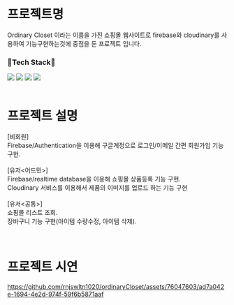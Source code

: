 # 프로젝트명
Ordinary Closet 이라는 이름을 가진 쇼핑몰 웹사이트로 firebase와 cloudinary를 사용하여 기능구현하는것에 중점을 둔 프로젝트 입니다.

<h3>🌱Tech Stack🌱</h3>
<div align=left width=50%>
 <img src="https://img.shields.io/badge/React-EF9421?style=plastic&logo=react&logoColor=white"/>
 <img src="https://img.shields.io/badge/Styledcomponents-DB7093?style=plastic&logo=styledcomponents&logoColor=white"/>
  <img src="https://img.shields.io/badge/reactquery-FF4154?style=plastic&logo=reactquery&logoColor=white"/>
  <img src="https://img.shields.io/badge/firebase-FFCA28?style=plastic&logo=firebase&logoColor=white"/>
  
</div>

<br/>

# 프로젝트 설명
[비회원] <br/>
Firebase/Authentication을 이용해 구글계정으로 로그인/이메일 간편 회원가입 기능 구현.<br/><br/>
[유저<어드민>]<br/>
Firebase/realtime database을 이용해 쇼핑몰 상품등록 기능 구현.<br/>
Cloudinary 서비스를 이용해서 제품의 이미지를 업로드 하는 기능 구현<br/><br/>
[유저<공통>]<br/>
쇼핑몰 리스트 조회.<br/>
장바구니 기능 구현(아이템 수량수정, 아이템 삭제).<br/><br/>
<br/>

# 프로젝트 시연
https://github.com/rnjswltn1020/ordinaryCloset/assets/76047603/ad7a042e-1694-4e2d-974f-59f6b5871aaf



